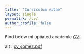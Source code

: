 ```yaml
---
title:  "Curriculum vitae"
layout: single
permalink: /cv/
author_profile: false
---
```


Find below mi updated academic [CV](/assets/cv/cv_gomez.pdf). 

<main class="Main Main--page" >
<div class="sqs-layout sqs-grid-12 columns-12" data-type="page"><div class="row sqs-row"><div class="col sqs-col-12 span-12"><div class="sqs-block code-block sqs-block-code" data-block-type="23"><div class="sqs-block-content"> <object data="/assets/cv/cv_gomez.pdf" type="application/pdf" width="1200" height="1200">
alt : <a href="/assets/cv/cv_gomez.pdf">cv_gomez.pdf</a>
</object></div></div></div></div></div>
</main>


